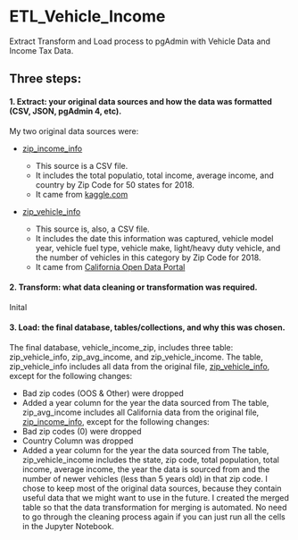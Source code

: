 # ETL_Vehicle_Income
Extract Transform and Load process to pgAdmin with Vehicle Data and Income Tax Data.

## Three steps:
#### 1. Extract: your original data sources and how the data was formatted (CSV, JSON, pgAdmin 4, etc).

My two original data sources were:
 * [zip_income_info](https://github.com/savi09/ETL_Vehicle_Income/blob/main/Resources/zip_income_info.csv)
  
    * This source is a CSV file.
    * It includes the total populatio, total income, average income, and country by Zip Code for 50 states for 2018.
    * It came from [kaggle.com](https://www.kaggle.com/hamishgunasekara/average-income-per-zip-code-usa-2018)

 * [zip_vehicle_info](https://github.com/savi09/ETL_Vehicle_Income/blob/main/Resources/zip_vehicle_info.csv)

    * This source is, also, a CSV file.
    * It includes the date this information was captured, vehicle model year, vehicle fuel type, vehicle make, light/heavy duty vehicle, and the number of vehicles in this category by Zip Code for 2018.
    * It came from [California Open Data Portal](https://data.ca.gov/dataset/vehicle-fuel-type-count-by-zip-code/resource/d304108a-06c1-462f-a144-981dd0109900)

#### 2. Transform: what data cleaning or transformation was required.
  
  Inital
  
#### 3. Load: the final database, tables/collections, and why this was chosen.

The final database, vehicle_income_zip, includes three table: zip_vehicle_info, zip_avg_income, and zip_vehicle_income. The table, zip_vehicle_info includes all data from the original file, [zip_vehicle_info](https://github.com/savi09/ETL_Vehicle_Income/blob/main/Resources/zip_vehicle_info.csv), except for the following changes:
  * Bad zip codes (OOS & Other) were dropped
  * Added a year column for the year the data sourced from
The table, zip_avg_income includes all California data from the original file, [zip_income_info](https://github.com/savi09/ETL_Vehicle_Income/blob/main/Resources/zip_income_info.csv), except for the following changes:
  * Bad zip codes (0) were dropped
  * Country Column was dropped
  * Added a year column for the year the data sourced from
 The table, zip_vehicle_income includes the state, zip code, total population, total income, average income, the year the data is sourced from and the number of newer vehicles (less than 5 years old) in that zip code. I chose to keep most of the original data sources, because they contain useful data that we might want to use in the future. I created the merged table so that the data transformation for merging is automated. No need to go through the cleaning process again if you can just run all the cells in the Jupyter Notebook.
